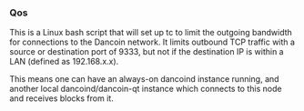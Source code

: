 ### Qos ###

This is a Linux bash script that will set up tc to limit the outgoing bandwidth for connections to the Dancoin network. It limits outbound TCP traffic with a source or destination port of 9333, but not if the destination IP is within a LAN (defined as 192.168.x.x).

This means one can have an always-on dancoind instance running, and another local dancoind/dancoin-qt instance which connects to this node and receives blocks from it.
